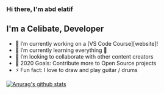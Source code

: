 ### Hi there, I'm abd elatif


## I'm a Celibate, Developer 

- 🔭 I’m currently working on a [VS Code Course][website]!
- 🌱 I’m currently learning everything 🤣
- 👯 I’m looking to collaborate with other content creators
- 🥅 2020 Goals: Contribute more to Open Source projects
- ⚡ Fun fact: I love to draw and play guitar / drums

[![Anurag's github stats](https://github-readme-stats.vercel.app/api?username=rehamniaabdelatif)](https://github.com/anuraghazra/github-readme-stats)
